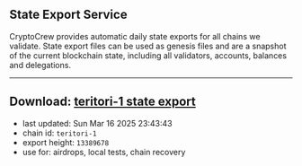 ## State Export Service
CryptoCrew provides automatic daily state exports for all chains we validate. State export files can be used as genesis files and are a snapshot of the current blockchain state, including all validators, accounts, balances and delegations.

---
**Download: [teritori-1 state export](https://dl-eu2.ccvalidators.com/SERVICE/teritori/teritori-1_export_13389678.json)**
---

- last updated: Sun Mar 16 2025 23:43:43
- chain id: `teritori-1`
- export height: `13389678`
- use for: airdrops, local tests, chain recovery
